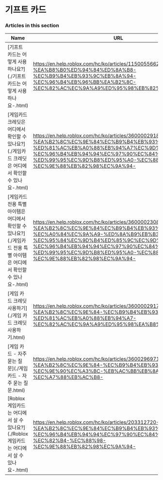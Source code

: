 # 기프트 카드  
### Articles in this section
Name|URL
-|-
[기프트 카드는 어떻게 사용하나요?](./기프트 카드는 어떻게 사용하나요-.html) |https://en.help.roblox.com/hc/ko/articles/115005566223-%EA%B8%B0%ED%94%84%ED%8A%B8-%EC%B9%B4%EB%93%9C%EB%8A%94-%EC%96%B4%EB%96%BB%EA%B2%8C-%EC%82%AC%EC%9A%A9%ED%95%98%EB%82%98%EC%9A%94-
[게임카드 크레딧은 어디에서 확인할 수 있나요?](./게임카드 크레딧은 어디에서 확인할 수 있나요-.html) |https://en.help.roblox.com/hc/ko/articles/360000291806-%EA%B2%8C%EC%9E%84%EC%B9%B4%EB%93%9C-%ED%81%AC%EB%A0%88%EB%94%A7%EC%9D%80-%EC%96%B4%EB%94%94%EC%97%90%EC%84%9C-%ED%99%95%EC%9D%B8%ED%95%A0-%EC%88%98-%EC%9E%88%EB%82%98%EC%9A%94-
[게임카드 전용 특별 아이템은 어디에서 확인할 수 있나요?](./게임카드 전용 특별 아이템은 어디에서 확인할 수 있나요-.html) |https://en.help.roblox.com/hc/ko/articles/360000230863-%EA%B2%8C%EC%9E%84%EC%B9%B4%EB%93%9C-%EC%A0%84%EC%9A%A9-%ED%8A%B9%EB%B3%84-%EC%95%84%EC%9D%B4%ED%85%9C%EC%9D%80-%EC%96%B4%EB%94%94%EC%97%90%EC%84%9C-%ED%99%95%EC%9D%B8%ED%95%A0-%EC%88%98-%EC%9E%88%EB%82%98%EC%9A%94-
[게임 카드 크레딧 사용하기](./게임 카드 크레딧 사용하기.html) |https://en.help.roblox.com/hc/ko/articles/360000291786-%EA%B2%8C%EC%9E%84-%EC%B9%B4%EB%93%9C-%ED%81%AC%EB%A0%88%EB%94%A7-%EC%82%AC%EC%9A%A9%ED%95%98%EA%B8%B0
[게임 카드 - 자주 묻는 질문](./게임 카드 - 자주 묻는 질문.html) |https://en.help.roblox.com/hc/ko/articles/360029697131-%EA%B2%8C%EC%9E%84-%EC%B9%B4%EB%93%9C-%EC%9E%90%EC%A3%BC-%EB%AC%BB%EB%8A%94-%EC%A7%88%EB%AC%B8-
[Roblox 게임카드는 어디에서 살 수 있나요?](./Roblox 게임카드는 어디에서 살 수 있나요-.html) |https://en.help.roblox.com/hc/ko/articles/203312720-Roblox-%EA%B2%8C%EC%9E%84%EC%B9%B4%EB%93%9C%EB%8A%94-%EC%96%B4%EB%94%94%EC%97%90%EC%84%9C-%EC%82%B4-%EC%88%98-%EC%9E%88%EB%82%98%EC%9A%94-